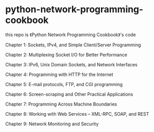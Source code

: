 # python-network-programming-cookbook
this repo is 《Python Network Programming Cookbook》's code

Chapter 1: Sockets, IPv4, and Simple Client/Server Programming	

Chapter 2: Multiplexing Socket I/O for Better Performance

Chapter 3: IPv6, Unix Domain Sockets, and Network Interfaces

Chapter 4: Programming with HTTP for the Internet

Chapter 5: E-mail protocols, FTP, and CGI programming

Chapter 6: Screen-scraping and Other Practical Applications

Chapter 7: Programming Across Machine Boundaries

Chapter 8: Working with Web Services – XML-RPC, SOAP, and REST

Chapter 9: Network Monitoring and Security

